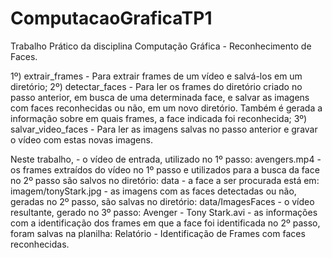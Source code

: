 # ComputacaoGraficaTP1
 Trabalho Prático da disciplina Computação Gráfica - Reconhecimento de Faces.
 
 1º) extrair_frames - Para extrair frames de um vídeo e salvá-los em um diretório;
 2º) detectar_faces - Para ler os frames do diretório criado no passo anterior, em busca de uma determinada face, e salvar as imagens com faces reconhecidas ou não, em um novo diretório. Também é gerada a informação sobre em quais frames, a face indicada foi reconhecida;
 3º) salvar_video_faces - Para ler as imagens salvas no passo anterior e gravar o vídeo com estas novas imagens.
 
 Neste trabalho, 
       - o vídeo de entrada, utilizado no 1º passo: avengers.mp4
       - os frames extraídos do vídeo no 1º passo e utilizados para a busca da face no 2º passo são salvos no diretório: data
       - a face a ser procurada está em: imagem/tonyStark.jpg
       - as imagens com as faces detectadas ou não, geradas no 2º passo, são salvas no diretório: data/ImagesFaces
       - o vídeo resultante, gerado no 3º passo: Avenger - Tony Stark.avi
       - as informações com a identificação dos frames em que a face foi identificada no 2º passo, foram salvas na planilha: Relatório - Identificação de Frames com faces reconhecidas.
